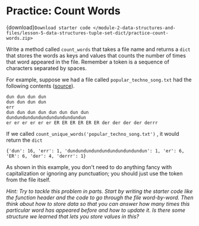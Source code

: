 # <i class="fas fa-laptop fa-fw"></i> Practice: Count Words

{download}`Download starter code </module-2-data-structures-and-files/lesson-5-data-structures-tuple-set-dict/practice-count-words.zip>`

Write a method called `count_words` that takes a file name and returns a `dict` that stores the words as keys and values that counts the number of times that word appeared in the file. Remember a token is a sequence of characters separated by spaces.

For example, suppose we had a file called `popular_techno_song.txt` had the following contents ([source](https://answers.yahoo.com/question/index?qid=20100314111115AAz2IGy)).

```text
dun dun dun dun
dun dun dun dun
err
dun dun dun dun dun dun dun dun
dundundundundundundundundundun
er er er er er er ER ER ER ER ER ER der der der der derrr
```

If we called `count_unique_words('popular_techno_song.txt')` , it would return the `dict`

```text
{'dun': 16, 'err': 1, 'dundundundundundundundundundun': 1, 'er': 6, 'ER': 6, 'der': 4, 'derrr': 1}
```

As shown in this example, you don't need to do anything fancy with capitalization or ignoring any punctuation; you should just use the token from the file itself.

_Hint: Try to tackle this problem in parts. Start by writing the starter code like the function header and the code to go through the file word-by-word. Then think about how to store data so that you can answer how many times this particular word has appeared before and how to update it. Is there some structure we learned that lets you store values in this?_
